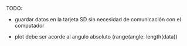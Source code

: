 TODO:

- guardar datos en la tarjeta SD sin necesidad de comunicación con el computador


- plot debe ser acorde al angulo absoluto (range(angle: length(data))

